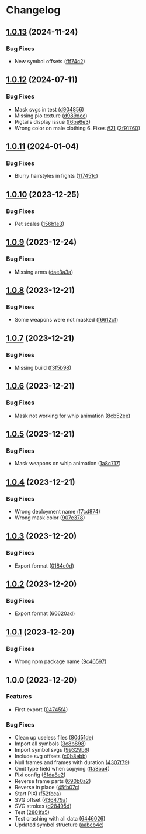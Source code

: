 # Changelog

## [1.0.13](https://github.com/Zenoo/labrute-fla-parser/compare/v1.0.12...v1.0.13) (2024-11-24)


### Bug Fixes

* New symbol offsets ([fff74c2](https://github.com/Zenoo/labrute-fla-parser/commit/fff74c22745985e3ba160dc0fe3dc9bd257ead9f))

## [1.0.12](https://github.com/Zenoo/labrute-fla-parser/compare/v1.0.11...v1.0.12) (2024-07-11)


### Bug Fixes

* Mask svgs in test ([d904856](https://github.com/Zenoo/labrute-fla-parser/commit/d904856978c1dd98960244171b64f677e5c783c4))
* Missing pio texture ([d989dcc](https://github.com/Zenoo/labrute-fla-parser/commit/d989dcc83da0b45c609aaf853f62ae070e4ffdbe))
* Pigtails display issue ([f6be6e3](https://github.com/Zenoo/labrute-fla-parser/commit/f6be6e3e034604d9d8dc6d42809a542ba4a0cb71))
* Wrong color on male clothing 6. Fixes [#21](https://github.com/Zenoo/labrute-fla-parser/issues/21) ([2f91760](https://github.com/Zenoo/labrute-fla-parser/commit/2f91760d57e3995b058928d5952590d22ae9cc38))

## [1.0.11](https://github.com/Zenoo/labrute-fla-parser/compare/v1.0.10...v1.0.11) (2024-01-04)


### Bug Fixes

* Blurry hairstyles in fights ([117451c](https://github.com/Zenoo/labrute-fla-parser/commit/117451c7555aa5969ab7c46a2303de3f75ec3056))

## [1.0.10](https://github.com/Zenoo/labrute-fla-parser/compare/v1.0.9...v1.0.10) (2023-12-25)


### Bug Fixes

* Pet scales ([156b1e3](https://github.com/Zenoo/labrute-fla-parser/commit/156b1e33f6ed31d2b9fec3e4bf55860a71c68ca8))

## [1.0.9](https://github.com/Zenoo/labrute-fla-parser/compare/v1.0.8...v1.0.9) (2023-12-24)


### Bug Fixes

* Missing arms ([dae3a3a](https://github.com/Zenoo/labrute-fla-parser/commit/dae3a3a142b5d9d7617af70115787eb6848a3418))

## [1.0.8](https://github.com/Zenoo/labrute-fla-parser/compare/v1.0.7...v1.0.8) (2023-12-21)


### Bug Fixes

* Some weapons were not masked ([f6612cf](https://github.com/Zenoo/labrute-fla-parser/commit/f6612cfd45a99c86ba1d7e03d03a066f1614b7fc))

## [1.0.7](https://github.com/Zenoo/labrute-fla-parser/compare/v1.0.6...v1.0.7) (2023-12-21)


### Bug Fixes

* Missing build ([f3f5b98](https://github.com/Zenoo/labrute-fla-parser/commit/f3f5b983f880f7129303c418ae8213af68a92105))

## [1.0.6](https://github.com/Zenoo/labrute-fla-parser/compare/v1.0.5...v1.0.6) (2023-12-21)


### Bug Fixes

* Mask not working for whip animation ([8cb52ee](https://github.com/Zenoo/labrute-fla-parser/commit/8cb52eebfca88439ec1c081cab6517356c99960d))

## [1.0.5](https://github.com/Zenoo/labrute-fla-parser/compare/v1.0.4...v1.0.5) (2023-12-21)


### Bug Fixes

* Mask weapons on whip animation ([1a8c717](https://github.com/Zenoo/labrute-fla-parser/commit/1a8c717906d2233a30882d47cd674d4808c30602))

## [1.0.4](https://github.com/Zenoo/labrute-fla-parser/compare/v1.0.3...v1.0.4) (2023-12-21)


### Bug Fixes

* Wrong deployment name ([f7cd874](https://github.com/Zenoo/labrute-fla-parser/commit/f7cd8742a3a797757af78063726384fdfe22fd61))
* Wrong mask color ([907e378](https://github.com/Zenoo/labrute-fla-parser/commit/907e378d45b9b206b48c3391b598df15815190ca))

## [1.0.3](https://github.com/Zenoo/labrute-fla-parser/compare/v1.0.2...v1.0.3) (2023-12-20)


### Bug Fixes

* Export format ([0184c0d](https://github.com/Zenoo/labrute-fla-parser/commit/0184c0db986cb0414964bcbc29642360f0d78993))

## [1.0.2](https://github.com/Zenoo/labrute-fla-parser/compare/v1.0.1...v1.0.2) (2023-12-20)


### Bug Fixes

* Export format ([60620ad](https://github.com/Zenoo/labrute-fla-parser/commit/60620ade8b1cdeede8e03265c047eea13cb95994))

## [1.0.1](https://github.com/Zenoo/labrute-fla-parser/compare/v1.0.0...v1.0.1) (2023-12-20)


### Bug Fixes

* Wrong npm package name ([9c46597](https://github.com/Zenoo/labrute-fla-parser/commit/9c465973b42543eaa06941af78b6e3c632ebf62a))

## 1.0.0 (2023-12-20)


### Features

* First export ([04745f4](https://github.com/Zenoo/labrute-fla-parser/commit/04745f46851dcd2afc22a13cc0d03d48be68c845))


### Bug Fixes

* Clean up useless files ([80d51de](https://github.com/Zenoo/labrute-fla-parser/commit/80d51dea3b70daf76e539963ddf2199f9f917fdf))
* Import all symbols ([3c8b898](https://github.com/Zenoo/labrute-fla-parser/commit/3c8b898c99fa96e6e0ede870f42e24ac3b7d97f9))
* Import symbol svgs ([99329b6](https://github.com/Zenoo/labrute-fla-parser/commit/99329b6d895e19e002006146a4e238151f0fe353))
* Include svg offsets ([c0b8ebb](https://github.com/Zenoo/labrute-fla-parser/commit/c0b8ebba122cd061e6064a2b498c7e8f1a4b9c36))
* Null frames and frames with duration ([4307f79](https://github.com/Zenoo/labrute-fla-parser/commit/4307f79940c6bed673978efbfb10ac7e4efc3eab))
* Omit type field when copying ([ffa8ba4](https://github.com/Zenoo/labrute-fla-parser/commit/ffa8ba4e54da536bc4a60bbde848d32b9b0ea128))
* Pixi config ([51da8e2](https://github.com/Zenoo/labrute-fla-parser/commit/51da8e243e551f8f2c845a67f94df7e13b387969))
* Reverse frame parts ([690b0a2](https://github.com/Zenoo/labrute-fla-parser/commit/690b0a2049e72a91fe5a0572c1980ed284f56c91))
* Reverse in place ([45fb07c](https://github.com/Zenoo/labrute-fla-parser/commit/45fb07c2e9bc69b245749a95140bf4f72f55ca0b))
* Start PIXI ([f52fcca](https://github.com/Zenoo/labrute-fla-parser/commit/f52fccad5b2adba9fc73370eeb1fc320981f286e))
* SVG offset ([436479a](https://github.com/Zenoo/labrute-fla-parser/commit/436479a41a3a7d2fd3000984298d6cb6c7370b55))
* SVG strokes ([d28495d](https://github.com/Zenoo/labrute-fla-parser/commit/d28495dfc7f2c99545c36fc6706a68d5ee1ebe3e))
* Test ([2801fa5](https://github.com/Zenoo/labrute-fla-parser/commit/2801fa5221e9bbfd7a4a153035cb5aa1883c5745))
* Test crashing with all data ([6446026](https://github.com/Zenoo/labrute-fla-parser/commit/6446026e5588347196d734ec0482e1d21a00defa))
* Updated symbol structure ([aabcb4c](https://github.com/Zenoo/labrute-fla-parser/commit/aabcb4cee8259d101afb2e3c7dc967c571fb8a9c))
